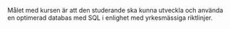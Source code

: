 Målet med kursen är att den studerande ska kunna utveckla och använda en optimerad databas med SQL i enlighet med yrkesmässiga riktlinjer.